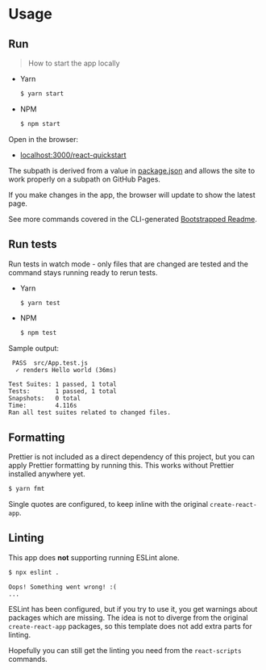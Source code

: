 # Usage


## Run
> How to start the app locally

- Yarn
    ```sh
    $ yarn start
    ```
- NPM
    ```sh
    $ npm start
    ```

Open in the browser:

- [localhost:3000/react-quickstart](http://localhost:3000/react-quickstart)

The subpath is derived from a value in [package.json](/package.json) and allows the site to work properly on a subpath on GitHub Pages.

If you make changes in the app, the browser will update to show the latest page.

See more commands covered in the CLI-generated [Bootstrapped Readme](bootstrapped-readme.md).


## Run tests

Run tests in watch mode - only files that are changed are tested and the command stays running ready to rerun tests.

- Yarn
    ```sh
    $ yarn test
    ```
- NPM
    ```sh
    $ npm test
    ```

Sample output:

```
 PASS  src/App.test.js
  ✓ renders Hello world (36ms)

Test Suites: 1 passed, 1 total
Tests:       1 passed, 1 total
Snapshots:   0 total
Time:        4.116s
Ran all test suites related to changed files.
```


## Formatting

Prettier is not included as a direct dependency of this project, but you can apply Prettier formatting by running this. This works without Prettier installed anywhere yet.

```sh
$ yarn fmt
```

Single quotes are configured, to keep inline with the original `create-react-app`.

## Linting

This app does **not** supporting running ESLint alone.

```sh
$ npx eslint .
```
```
Oops! Something went wrong! :(
...
```

ESLint has been configured, but if you try to use it, you get warnings about packages which are missing. The idea is not to diverge from the original `create-react-app` packages, so this template does not add extra parts for linting.

Hopefully you can still get the linting you need from the `react-scripts` commands.
